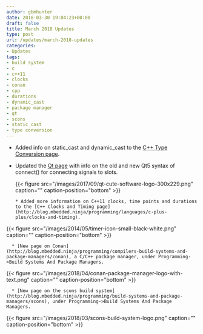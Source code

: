 ```yaml
---
author: gbmhunter
date: 2018-03-30 19:04:23+00:00
draft: false
title: March 2018 Updates
type: post
url: /updates/march-2018-updates
categories:
- Updates
tags:
- build system
- c
- c++11
- clocks
- conan
- cpp
- durations
- dynamic_cast
- package manager
- qt
- scons
- static_cast
- type conversion
---
```


* Added info on static_cast and dynamic_cast to the [C++ Type Conversion page](http://blog.mbedded.ninja/programming/languages/c-plus-plus/type-conversion).  
* Updated the [Qt page](http://blog.mbedded.ninja/programming/languages/c-plus-plus/qt-cute) with info on the old and new Qt5 syntax of connect() for connecting signals to slots.  

	{{< figure src="/images/2017/09/qt-cute-software-logo-300x229.png" caption="" caption-position="bottom" >}}



	  * Added more information on C++11 clocks, time points and durations to the [C++ Clocks and Timing page](http://blog.mbedded.ninja/programming/languages/c-plus-plus/clocks-and-timing).  

   



{{< figure src="/images/2014/05/timer-icon-small-black-white.png" caption="" caption-position="bottom" >}}



	  * [New page on Conan](http://blog.mbedded.ninja/programming/compilers-build-systems-and-package-managers/conan), a C/C++ package manager, under Programming->Build Systems And Package Managers.  

   



{{< figure src="/images/2018/04/conan-package-manager-logo-with-text.png" caption="" caption-position="bottom" >}}



	  * [New page on the scons build system](http://blog.mbedded.ninja/programming/build-systems-and-package-managers/scons), under Programming->Build Systems And Package Managers.  

   



{{< figure src="/images/2018/03/scons-build-system-logo.png" caption="" caption-position="bottom" >}}




